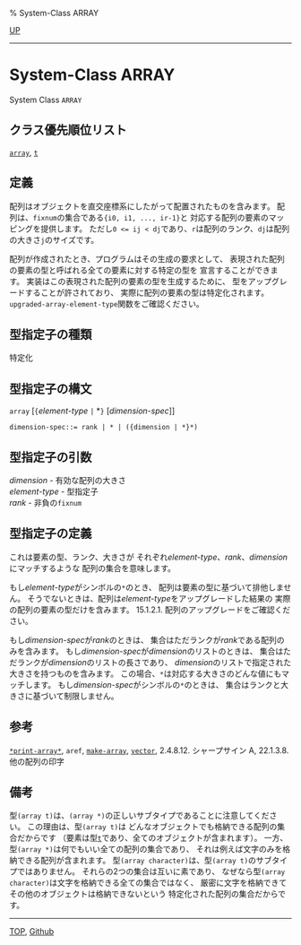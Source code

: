 % System-Class ARRAY

[UP](15.2.html)  

---

# System-Class **ARRAY**


System Class `ARRAY`


## クラス優先順位リスト

[`array`](15.2.array.html),
[`t`](4.4.t-system-class.html)


## 定義

配列はオブジェクトを直交座標系にしたがって配置されたものを含みます。
配列は、`fixnum`の集合である`{i0, i1, ..., ir-1}`と
対応する配列の要素のマッピングを提供します。
ただし`0 <= ij < dj`であり、`r`は配列のランク、`dj`は配列の大きさ`j`のサイズです。

配列が作成されたとき、プログラムはその生成の要求として、
表現された配列の要素の型と呼ばれる全ての要素に対する特定の型を
宣言することができます。
実装はこの表現された配列の要素の型を生成するために、
型をアップグレードすることが許されており、
実際に配列の要素の型は特定化されます。
`upgraded-array-element-type`関数をご確認ください。


## 型指定子の種類

特定化


## 型指定子の構文

`array` [`{`*element-type* `|` \*`}` [*dimension-spec*]]

```
dimension-spec::= rank | * | ({dimension | *}*) 
```


## 型指定子の引数

*dimension* - 有効な配列の大きさ  
*element-type* - 型指定子  
*rank* - 非負の`fixnum`


## 型指定子の定義

これは要素の型、ランク、大きさが
それぞれ*element-type*、*rank*、*dimension*にマッチするような
配列の集合を意味します。

もし*element-type*がシンボルの`*`のとき、
配列は要素の型に基づいて排他しません。
そうでないときは、配列は*element-type*をアップグレードした結果の
実際の配列の要素の型だけを含みます。
15.1.2.1. 配列のアップグレードをご確認ください。

もし*dimension-spec*が*rank*のときは、
集合はただランクが*rank*である配列のみを含みます。
もし*dimension-spec*が*dimension*のリストのときは、
集合はただランクが*dimension*のリストの長さであり、
*dimension*のリストで指定された大きさを持つものを含みます。
この場合、`*`は対応する大きさのどんな値にもマッチします。
もし*dimension-spec*がシンボルの`*`のときは、
集合はランクと大きさに基づいて制限しません。


## 参考

[`*print-array*`](22.4.print-array.html),
`aref`,
[`make-array`](15.2.make-array.html),
[`vector`](15.2.vector-system-class.html),
2.4.8.12. シャープサイン A,
22.1.3.8. 他の配列の印字


## 備考

型`(array t)`は、`(array *)`の正しいサブタイプであることに注意してください。
この理由は、型`(array t)`は
どんなオブジェクトでも格納できる配列の集合だからです
（要素は型[`t`](4.4.t-system-class.html)であり、全てのオブジェクトが含まれます）。
一方、型`(array *)`は何でもいい全ての配列の集合であり、
それは例えば文字のみを格納できる配列が含まれます。
型`(array character)`は、型`(array t)`のサブタイプではありません。
それらの2つの集合は互いに素であり、
なぜなら型`(array character)`は文字を格納できる全ての集合ではなく、
厳密に文字を格納できてその他のオブジェクトは格納できないという
特定化された配列の集合だからです。


---
[TOP](index.html),  [Github](https://github.com/nptcl/npt-japanese)

